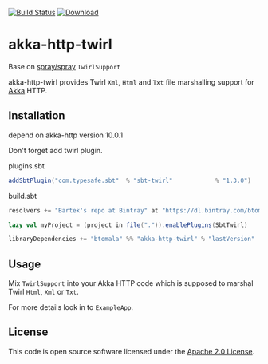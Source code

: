 [![Build Status](https://travis-ci.org/btomala/akka-http-twirl.svg?branch=master)](https://travis-ci.org/btomala/akka-http-twirl)
[![Download](https://api.bintray.com/packages/btomala/maven/akka-http-twirl/images/download.svg) ](https://bintray.com/btomala/maven/akka-http-twirl/_latestVersion)

# akka-http-twirl #

Base on [spray/spray](https://github.com/spray/spray/blob/master/spray-httpx/src/main/scala/spray/httpx/TwirlSupport.scala) `TwirlSupport`

akka-http-twirl provides Twirl `Xml`, `Html` and `Txt` file marshalling support for [Akka](akka.io) HTTP.

## Installation

depend on akka-http version 10.0.1

Don't forget add twirl plugin.

plugins.sbt
```scala
addSbtPlugin("com.typesafe.sbt"  % "sbt-twirl"            % "1.3.0")
```

build.sbt
```scala 
resolvers += "Bartek's repo at Bintray" at "https://dl.bintray.com/btomala/maven"

lazy val myProject = (project in file(".")).enablePlugins(SbtTwirl)

libraryDependencies += "btomala" %% "akka-http-twirl" % "lastVersion"
```

## Usage

Mix `TwirlSupport` into your Akka HTTP code which is supposed to marshal Twirl `Html`, `Xml` or `Txt`.

For more details look in to `ExampleApp`.

## License ##

This code is open source software licensed under the [Apache 2.0 License]("http://www.apache.org/licenses/LICENSE-2.0.html").
